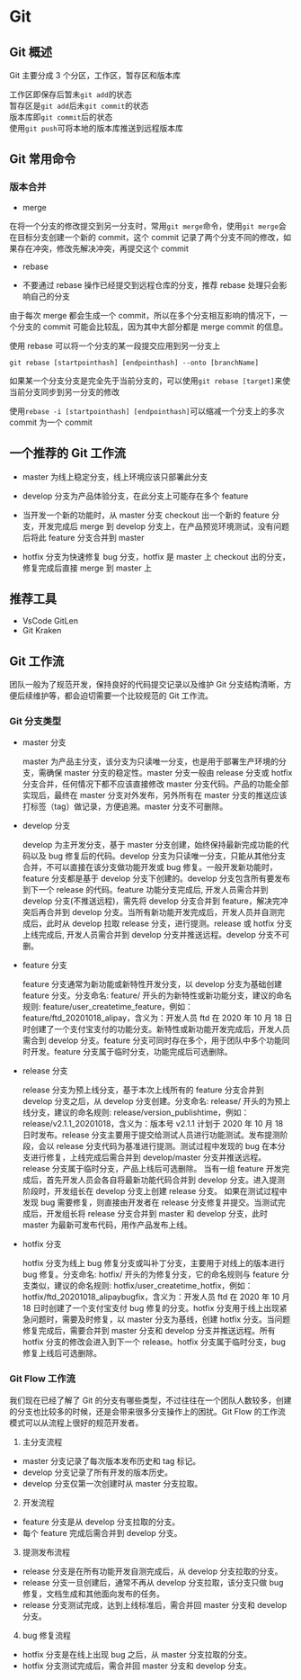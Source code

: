 # Git

## Git 概述

Git 主要分成 3 个分区，工作区，暂存区和版本库

工作区即保存后暂未`git add`的状态  
暂存区是`git add`后未`git commit`的状态  
版本库即`git commit`后的状态  
使用`git push`可将本地的版本库推送到远程版本库

## Git 常用命令

### 版本合并

- merge

在将一个分支的修改提交到另一分支时，常用`git merge`命令，使用`git merge`会在目标分支创建一个新的 commit，这个 commit 记录了两个分支不同的修改，如果存在冲突，修改先解决冲突，再提交这个 commit

- rebase

* 不要通过 rebase 操作已经提交到远程仓库的分支，推荐 rebase 处理只会影响自己的分支

由于每次 merge 都会生成一个 commit，所以在多个分支相互影响的情况下，一个分支的 commit 可能会比较乱，因为其中大部分都是 merge commit 的信息。

使用 rebase 可以将一个分支的某一段提交应用到另一分支上

```git
git rebase [startpointhash] [endpointhash] --onto [branchName]
```

如果某一个分支分支是完全先于当前分支的，可以使用`git rebase [target]`来使当前分支同步到另一分支的修改

使用`rebase -i [startpointhash] [endpointhash]`可以缩减一个分支上的多次 commit 为一个 commit

## 一个推荐的 Git 工作流

- master 为线上稳定分支，线上环境应该只部署此分支

- develop 分支为产品体验分支，在此分支上可能存在多个 feature

- 当开发一个新的功能时，从 master 分支 checkout 出一个新的 feature 分支，开发完成后 merge 到 develop 分支上，在产品预览环境测试，没有问题后将此 feature 分支合并到 master

- hotfix 分支为快速修复 bug 分支，hotfix 是 master 上 checkout 出的分支，修复完成后直接 merge 到 master 上

## 推荐工具

- VsCode GitLen
- Git Kraken

## Git 工作流

团队一般为了规范开发，保持良好的代码提交记录以及维护 Git 分支结构清晰，方便后续维护等，都会迫切需要一个比较规范的 Git 工作流。

### Git 分支类型

- master 分支

  master 为产品主分支，该分支为只读唯一分支，也是用于部署生产环境的分支，需确保 master 分支的稳定性。master 分支一般由 release 分支或 hotfix 分支合并，任何情况下都不应该直接修改 master 分支代码。产品的功能全部实现后，最终在 master 分支对外发布，另外所有在 master 分支的推送应该打标签（tag）做记录，方便追溯。master 分支不可删除。

- develop 分支

  develop 为主开发分支，基于 master 分支创建，始终保持最新完成功能的代码以及 bug 修复后的代码。develop 分支为只读唯一分支，只能从其他分支合并，不可以直接在该分支做功能开发或 bug 修复。一般开发新功能时，feature 分支都是基于 develop 分支下创建的。develop 分支包含所有要发布到下一个 release 的代码。feature 功能分支完成后, 开发人员需合并到 develop 分支(不推送远程)，需先将 develop 分支合并到 feature，解决完冲突后再合并到 develop 分支。当所有新功能开发完成后，开发人员并自测完成后，此时从 develop 拉取 release 分支，进行提测。release 或 hotfix 分支上线完成后, 开发人员需合并到 develop 分支并推送远程。develop 分支不可删。

- feature 分支

  feature 分支通常为新功能或新特性开发分支，以 develop 分支为基础创建 feature 分支。分支命名: feature/ 开头的为新特性或新功能分支，建议的命名规则: feature/user_createtime_feature，例如：feature/ftd_20201018_alipay，含义为：开发人员 ftd 在 2020 年 10 月 18 日时创建了一个支付宝支付的功能分支。新特性或新功能开发完成后，开发人员需合到 develop 分支。feature 分支可同时存在多个，用于团队中多个功能同时开发。feature 分支属于临时分支，功能完成后可选删除。

- release 分支

  release 分支为预上线分支，基于本次上线所有的 feature 分支合并到 develop 分支之后，从 develop 分支创建。分支命名: release/ 开头的为预上线分支，建议的命名规则: release/version_publishtime，例如：release/v2.1.1_20201018，含义为：版本号 v2.1.1 计划于 2020 年 10 月 18 日时发布。release 分支主要用于提交给测试人员进行功能测试。发布提测阶段，会以 release 分支代码为基准进行提测。测试过程中发现的 bug 在本分支进行修复，上线完成后需合并到 develop/master 分支并推送远程。release 分支属于临时分支，产品上线后可选删除。
  当有一组 feature 开发完成后，首先开发人员会各自将最新功能代码合并到 develop 分支。进入提测阶段时，开发组长在 develop 分支上创建 release 分支。
  如果在测试过程中发现 bug 需要修复，则直接由开发者在 release 分支修复并提交。当测试完成后，开发组长将 release 分支合并到 master 和 develop 分支，此时 master 为最新可发布代码，用作产品发布上线。

- hotfix 分支

  hotfix 分支为线上 bug 修复分支或叫补丁分支，主要用于对线上的版本进行 bug 修复。分支命名: hotfix/ 开头的为修复分支，它的命名规则与 feature 分支类似，建议的命名规则: hotfix/user_createtime_hotfix，例如：hotfix/ftd_20201018_alipaybugfix，含义为：开发人员 ftd 在 2020 年 10 月 18 日时创建了一个支付宝支付 bug 修复的分支。hotfix 分支用于线上出现紧急问题时，需要及时修复，以 master 分支为基线，创建 hotfix 分支。当问题修复完成后，需要合并到 master 分支和 develop 分支并推送远程。所有 hotfix 分支的修改会进入到下一个 release。hotfix 分支属于临时分支，bug 修复上线后可选删除。

### Git Flow 工作流

我们现在已经了解了 Git 的分支有哪些类型，不过往往在一个团队人数较多，创建的分支也比较多的时候，还是会带来很多分支操作上的困扰。Git Flow 的工作流模式可以从流程上很好的规范开发者。

1. 主分支流程

- master 分支记录了每次版本发布历史和 tag 标记。
- develop 分支记录了所有开发的版本历史。
- develop 分支仅第一次创建时从 master 分支拉取。

2. 开发流程

- feature 分支是从 develop 分支拉取的分支。
- 每个 feature 完成后需合并到 develop 分支。

3. 提测发布流程

- release 分支是在所有功能开发自测完成后，从 develop 分支拉取的分支。
- release 分支一旦创建后，通常不再从 develop 分支拉取，该分支只做 bug 修复，文档生成和其他面向发布的任务。
- release 分支测试完成，达到上线标准后，需合并回 master 分支和 develop 分支。

4. bug 修复流程

- hotfix 分支是在线上出现 bug 之后，从 master 分支拉取的分支。
- hotfix 分支测试完成后，需合并回 master 分支和 develop 分支。
